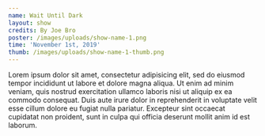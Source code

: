 ```yaml
---
name: Wait Until Dark
layout: show
credits: By Joe Bro
poster: /images/uploads/show-name-1.png
time: 'November 1st, 2019'
thumb: /images/uploads/show-name-1-thumb.png
---
```


Lorem ipsum dolor sit amet, consectetur adipisicing elit, sed do eiusmod tempor incididunt ut labore et dolore magna aliqua. Ut enim ad minim veniam, quis nostrud exercitation ullamco laboris nisi ut aliquip ex ea commodo consequat. Duis aute irure dolor in reprehenderit in voluptate velit esse cillum dolore eu fugiat nulla pariatur. Excepteur sint occaecat cupidatat non proident, sunt in culpa qui officia deserunt mollit anim id est laborum.
